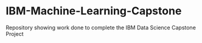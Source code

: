 # IBM-Machine-Learning-Capstone
Repository showing work done to complete the IBM Data Science Capstone Project
